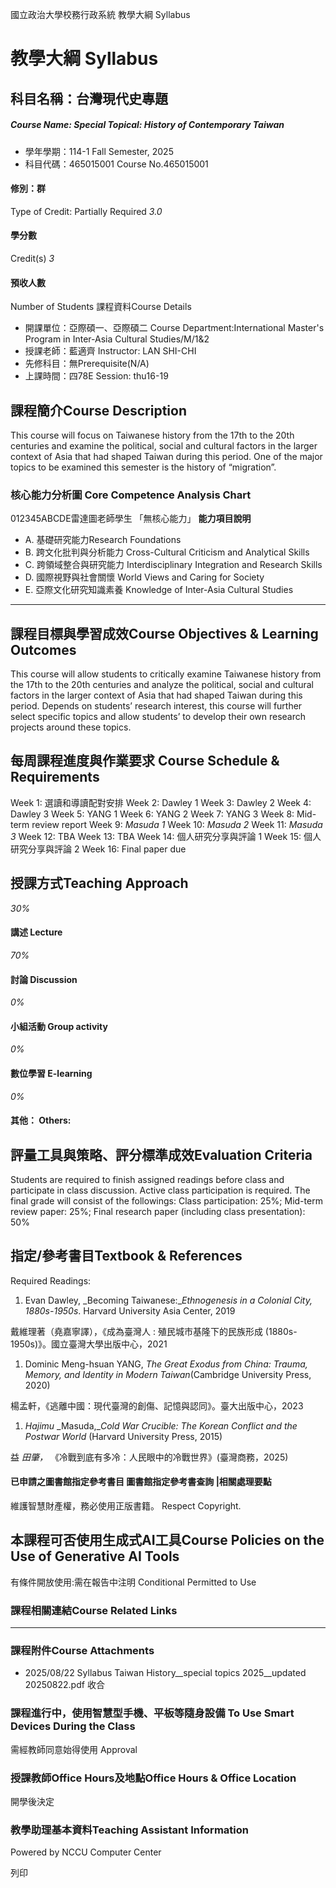 國立政治大學校務行政系統 教學大綱 Syllabus
# 教學大綱 Syllabus
##  科目名稱：台灣現代史專題
#####  Course Name: Special Topical: History of Contemporary Taiwan
  * 學年學期：114-1 Fall Semester, 2025 
  * 科目代碼：465015001 Course No.465015001


#### 修別：群
Type of Credit: Partially Required 
_3.0_
#### 學分數
Credit(s)
_3_
#### 預收人數
Number of Students
課程資料Course Details
  * 開課單位：亞際碩一、亞際碩二 Course Department:International Master's Program in Inter-Asia Cultural Studies/M/1&2 
  * 授課老師：藍適齊 Instructor: LAN SHI-CHI 
  * 先修科目：無Prerequisite(N/A)
  * 上課時間：四78E Session: thu16-19


##  課程簡介Course Description
This course will focus on Taiwanese history from the 17th to the 20th centuries and examine the political, social and cultural factors in the larger context of Asia that had shaped Taiwan during this period. One of the major topics to be examined this semester is the history of “migration”.
###  核心能力分析圖 Core Competence Analysis Chart
012345ABCDE雷達圖老師學生
「無核心能力」 
**能力項目說明**
  * A. 基礎研究能力Research Foundations
  * B. 跨文化批判與分析能力 Cross-Cultural Criticism and Analytical Skills
  * C. 跨領域整合與研究能力 Interdisciplinary Integration and Research Skills
  * D. 國際視野與社會關懷 World Views and Caring for Society
  * E. 亞際文化研究知識素養 Knowledge of Inter-Asia Cultural Studies


* * *
##  課程目標與學習成效Course Objectives & Learning Outcomes 
This course will allow students to critically examine Taiwanese history from the 17th to the 20th centuries and analyze the political, social and cultural factors in the larger context of Asia that had shaped Taiwan during this period. Depends on students’ research interest, this course will further select specific topics and allow students’ to develop their own research projects around these topics.
##  每周課程進度與作業要求 Course Schedule & Requirements
Week 1: 選讀和導讀配對安排
Week 2: Dawley 1
Week 3: Dawley 2
Week 4: Dawley 3
Week 5: YANG 1
Week 6: YANG 2
Week 7: YANG 3
Week 8: Mid-term review report
Week 9: _Masuda 1_
Week 10: _Masuda 2_
Week 11: _Masuda 3_
Week 12: TBA
Week 13: TBA
Week 14: 個人研究分享與評論 1
Week 15: 個人研究分享與評論 2
Week 16: Final paper due
##  授課方式Teaching Approach
_30%_
####  講述 Lecture
_70%_
####  討論 Discussion
_0%_
####  小組活動 Group activity
_0%_
####  數位學習 E-learning
_0%_
####  其他： Others:
##  評量工具與策略、評分標準成效Evaluation Criteria
Students are required to finish assigned readings before class and participate in class discussion. Active class participation is required. The final grade will consist of the followings:
Class participation: 25%; Mid-term review paper: 25%; Final research paper (including class presentation): 50%
##  指定/參考書目Textbook & References
Required Readings:
  1. Evan Dawley, _Becoming Taiwanese:__Ethnogenesis in a Colonial City, 1880s-1950s_. Harvard University Asia Center, 2019


戴維理著（堯嘉寧譯），《成為臺灣人 : 殖民城市基隆下的民族形成 (1880s-1950s)》。國立臺灣大學出版中心，2021
  1. Dominic Meng-hsuan YANG, _The Great Exodus from China: Trauma, Memory, and Identity in Modern Taiwan_(Cambridge University Press, 2020)


楊孟軒，《逃離中國：現代臺灣的創傷、記憶與認同》。臺大出版中心，2023 
  1. _Hajimu_ _Masuda,__Cold War Crucible: The Korean Conflict and the Postwar World_ (Harvard University Press, 2015) 


益 _田肇，_ 《冷戰到底有多冷：人民眼中的冷戰世界》(臺灣商務，2025)
####  已申請之圖書館指定參考書目  圖書館指定參考書查詢 |相關處理要點
維護智慧財產權，務必使用正版書籍。 Respect Copyright.
##  本課程可否使用生成式AI工具Course Policies on the Use of Generative AI Tools
有條件開放使用:需在報告中注明 Conditional Permitted to Use 
###  課程相關連結Course Related Links
* * *
###  課程附件Course Attachments
  * 2025/08/22 Syllabus Taiwan History__special topics 2025__updated 20250822.pdf  收合 


###  課程進行中，使用智慧型手機、平板等隨身設備 To Use Smart Devices During the Class
需經教師同意始得使用  Approval
###  授課教師Office Hours及地點Office Hours & Office Location
開學後決定
###  教學助理基本資料Teaching Assistant Information
Powered by NCCU Computer Center
  
列印
